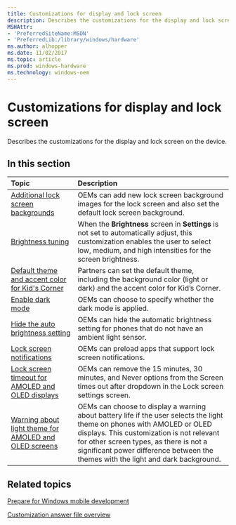 ```yaml
---
title: Customizations for display and lock screen
description: Describes the customizations for the display and lock screen on the device.
MSHAttr:
- 'PreferredSiteName:MSDN'
- 'PreferredLib:/library/windows/hardware'
ms.author: alhopper
ms.date: 11/02/2017
ms.topic: article
ms.prod: windows-hardware
ms.technology: windows-oem
---
```

# Customizations for display and lock screen

Describes the customizations for the display and lock screen on the device.

## In this section

| Topic                                 | Description                                                                                   |
|:--------------------------------------|:----------------------------------------------------------------------------------------------|
| [Additional lock screen backgrounds](additional-lock-screen-backgrounds.md)| OEMs can add new lock screen background images for the lock screen and also set the default lock screen background. |
| [Brightness tuning](brightness-tuning.md) | When the **Brightness** screen in **Settings** is not set to automatically adjust, this customization enables the user to select low, medium, and high intensities for the screen brightness. |
| [Default theme and accent color for Kid's Corner](kids-corner-default-theme-and-accent-color.md)             | Partners can set the default theme, including the background color (light or dark) and the accent color for Kid’s Corner.   |
| [Enable dark mode](start-theme-settings-enabling-dark-mode.md) | OEMs can choose to specify whether the dark mode is applied.     |
| [Hide the auto brightness setting](hide-the-auto-brightness-setting.md)   | OEMs can hide the automatic brightness setting for phones that do not have an ambient light sensor.   |
| [Lock screen notifications](lock-screen-notifications.md) | OEMs can preload apps that support lock screen notifications.     |
| [Lock screen timeout for AMOLED and OLED displays](screen-time-out-for-amoled-and-oled-displays.md)   | OEMs can remove the 15 minutes, 30 minutes, and Never options from the Screen times out after dropdown in the Lock screen settings screen.    |
| [Warning about light theme for AMOLED and OLED screens](warning-about-light-theme-for-amoled-and-oled-screens.md) | OEMs can choose to display a warning about battery life if the user selects the light theme on phones with AMOLED or OLED displays. This customization is not relevant for other screen types, as there is not a significant power difference between the themes with the light and dark background.  |

## Related topics

[Prepare for Windows mobile development](https://docs.microsoft.com/en-us/windows-hardware/manufacture/mobile/preparing-for-windows-mobile-development)

[Customization answer file overview](https://docs.microsoft.com/en-us/windows-hardware/customize/mobile/mcsf/customization-answer-file)